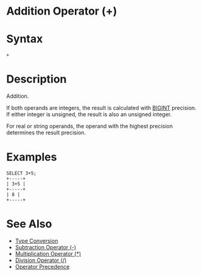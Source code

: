 # Addition Operator (+)

#

# Syntax

```
+
```

#

# Description

Addition.

If both operands are integers, the result is calculated with [BIGINT](../../../../data-types/data-types-numeric-data-types/bigint.md) precision. If either integer is unsigned, the result is also an unsigned integer.

For real or string operands, the operand with the highest precision determines the result precision.

#

# Examples

```
SELECT 3+5;
+-----+
| 3+5 |
+-----+
| 8 |
+-----+
```

#

# See Also

* [Type Conversion](../string-functions/type-conversion.md)
* [Subtraction Operator (-)](../../../operators/arithmetic-operators/subtraction-operator-.md)
* [Multiplication Operator (*)](multiplication-operator.md)
* [Division Operator (/)](division-operator.md)
* [Operator Precedence](../../../operators/operator-precedence.md)